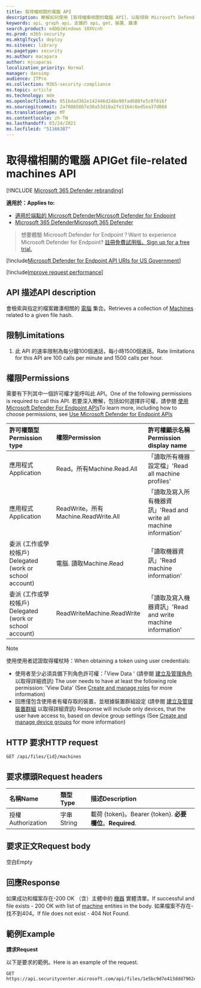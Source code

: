 ```yaml
---
title: 取得檔相關的電腦 API
description: 瞭解如何使用 [取得檔案相關的電腦 API]，以取得與 Microsoft Defender for Endpoint 中的檔案雜湊相關的電腦集合。
keywords: api、graph api、支援的 api、get、裝置、雜湊
search.product: eADQiWindows 10XVcnh
ms.prod: m365-security
ms.mktglfcycl: deploy
ms.sitesec: library
ms.pagetype: security
ms.author: macapara
author: mjcaparas
localization_priority: Normal
manager: dansimp
audience: ITPro
ms.collection: M365-security-compliance
ms.topic: article
ms.technology: mde
ms.openlocfilehash: 051bdad362e142446d248e90fad608fe5c0f016f
ms.sourcegitcommit: 2a708650b7e30a53d10a2fe3164c6ed5ea37d868
ms.translationtype: MT
ms.contentlocale: zh-TW
ms.lasthandoff: 03/24/2021
ms.locfileid: "51166387"
---
```

# <a name="get-file-related-machines-api"></a><span data-ttu-id="31433-104">取得檔相關的電腦 API</span><span class="sxs-lookup"><span data-stu-id="31433-104">Get file-related machines API</span></span>

[!INCLUDE [Microsoft 365 Defender rebranding](../../includes/microsoft-defender.md)]

<span data-ttu-id="31433-105">**適用於：**</span><span class="sxs-lookup"><span data-stu-id="31433-105">**Applies to:**</span></span>
- [<span data-ttu-id="31433-106">適用於端點的 Microsoft Defender</span><span class="sxs-lookup"><span data-stu-id="31433-106">Microsoft Defender for Endpoint</span></span>](https://go.microsoft.com/fwlink/p/?linkid=2154037)
- [<span data-ttu-id="31433-107">Microsoft 365 Defender</span><span class="sxs-lookup"><span data-stu-id="31433-107">Microsoft 365 Defender</span></span>](https://go.microsoft.com/fwlink/?linkid=2118804)

> <span data-ttu-id="31433-108">想要體驗 Microsoft Defender for Endpoint？</span><span class="sxs-lookup"><span data-stu-id="31433-108">Want to experience Microsoft Defender for Endpoint?</span></span> [<span data-ttu-id="31433-109">註冊免費試用版。</span><span class="sxs-lookup"><span data-stu-id="31433-109">Sign up for a free trial.</span></span>](https://www.microsoft.com/microsoft-365/windows/microsoft-defender-atp?ocid=docs-wdatp-exposedapis-abovefoldlink) 

[!include[Microsoft Defender for Endpoint API URIs for US Government](../../includes/microsoft-defender-api-usgov.md)]

[!include[Improve request performance](../../includes/improve-request-performance.md)]


## <a name="api-description"></a><span data-ttu-id="31433-110">API 描述</span><span class="sxs-lookup"><span data-stu-id="31433-110">API description</span></span>
<span data-ttu-id="31433-111">會檢索與指定的檔案雜湊相關的 [電腦](machine.md) 集合。</span><span class="sxs-lookup"><span data-stu-id="31433-111">Retrieves a collection of [Machines](machine.md) related to a given file hash.</span></span>


## <a name="limitations"></a><span data-ttu-id="31433-112">限制</span><span class="sxs-lookup"><span data-stu-id="31433-112">Limitations</span></span>
1. <span data-ttu-id="31433-113">此 API 的速率限制為每分鐘100個通話，每小時1500個通話。</span><span class="sxs-lookup"><span data-stu-id="31433-113">Rate limitations for this API are 100 calls per minute and 1500 calls per hour.</span></span>


## <a name="permissions"></a><span data-ttu-id="31433-114">權限</span><span class="sxs-lookup"><span data-stu-id="31433-114">Permissions</span></span>
<span data-ttu-id="31433-115">需要有下列其中一個許可權才能呼叫此 API。</span><span class="sxs-lookup"><span data-stu-id="31433-115">One of the following permissions is required to call this API.</span></span> <span data-ttu-id="31433-116">若要深入瞭解，包括如何選擇許可權，請參閱 [使用 Microsoft Defender For Endpoint APIs](apis-intro.md)</span><span class="sxs-lookup"><span data-stu-id="31433-116">To learn more, including how to choose permissions, see [Use Microsoft Defender for Endpoint APIs](apis-intro.md)</span></span>

<span data-ttu-id="31433-117">許可權類型</span><span class="sxs-lookup"><span data-stu-id="31433-117">Permission type</span></span> |   <span data-ttu-id="31433-118">權限</span><span class="sxs-lookup"><span data-stu-id="31433-118">Permission</span></span>  |   <span data-ttu-id="31433-119">許可權顯示名稱</span><span class="sxs-lookup"><span data-stu-id="31433-119">Permission display name</span></span>
:---|:---|:---
<span data-ttu-id="31433-120">應用程式</span><span class="sxs-lookup"><span data-stu-id="31433-120">Application</span></span> |   <span data-ttu-id="31433-121">Read。所有</span><span class="sxs-lookup"><span data-stu-id="31433-121">Machine.Read.All</span></span> |  <span data-ttu-id="31433-122">「讀取所有機器設定檔」</span><span class="sxs-lookup"><span data-stu-id="31433-122">'Read all machine profiles'</span></span>
<span data-ttu-id="31433-123">應用程式</span><span class="sxs-lookup"><span data-stu-id="31433-123">Application</span></span> |   <span data-ttu-id="31433-124">ReadWrite。所有</span><span class="sxs-lookup"><span data-stu-id="31433-124">Machine.ReadWrite.All</span></span> | <span data-ttu-id="31433-125">「讀取及寫入所有機器資訊」</span><span class="sxs-lookup"><span data-stu-id="31433-125">'Read and write all machine information'</span></span>
<span data-ttu-id="31433-126">委派 (工作或學校帳戶) </span><span class="sxs-lookup"><span data-stu-id="31433-126">Delegated (work or school account)</span></span> | <span data-ttu-id="31433-127">電腦. 讀取</span><span class="sxs-lookup"><span data-stu-id="31433-127">Machine.Read</span></span> | <span data-ttu-id="31433-128">「讀取機器資訊」</span><span class="sxs-lookup"><span data-stu-id="31433-128">'Read machine information'</span></span>
<span data-ttu-id="31433-129">委派 (工作或學校帳戶) </span><span class="sxs-lookup"><span data-stu-id="31433-129">Delegated (work or school account)</span></span> | <span data-ttu-id="31433-130">ReadWrite</span><span class="sxs-lookup"><span data-stu-id="31433-130">Machine.ReadWrite</span></span> | <span data-ttu-id="31433-131">「讀取及寫入機器資訊」</span><span class="sxs-lookup"><span data-stu-id="31433-131">'Read and write machine information'</span></span>

>[!Note]
> <span data-ttu-id="31433-132">使用使用者認證取得權杖時：</span><span class="sxs-lookup"><span data-stu-id="31433-132">When obtaining a token using user credentials:</span></span>
>- <span data-ttu-id="31433-133">使用者至少必須具備下列角色許可權：「View Data ' (請參閱 [建立及管理角色](user-roles.md) 以取得詳細資訊) </span><span class="sxs-lookup"><span data-stu-id="31433-133">The user needs to have at least the following role permission: 'View Data' (See [Create and manage roles](user-roles.md) for more information)</span></span>
>- <span data-ttu-id="31433-134">回應僅包含使用者有權存取的裝置，並根據裝置群組設定 (請參閱 [建立及管理裝置群組](machine-groups.md) 以取得詳細資訊) </span><span class="sxs-lookup"><span data-stu-id="31433-134">Response will include only devices, that the user have access to, based on device group settings (See [Create and manage device groups](machine-groups.md) for more information)</span></span>

## <a name="http-request"></a><span data-ttu-id="31433-135">HTTP 要求</span><span class="sxs-lookup"><span data-stu-id="31433-135">HTTP request</span></span>
```
GET /api/files/{id}/machines
```

## <a name="request-headers"></a><span data-ttu-id="31433-136">要求標頭</span><span class="sxs-lookup"><span data-stu-id="31433-136">Request headers</span></span>

<span data-ttu-id="31433-137">名稱</span><span class="sxs-lookup"><span data-stu-id="31433-137">Name</span></span> | <span data-ttu-id="31433-138">類型</span><span class="sxs-lookup"><span data-stu-id="31433-138">Type</span></span> | <span data-ttu-id="31433-139">描述</span><span class="sxs-lookup"><span data-stu-id="31433-139">Description</span></span>
:---|:---|:---
<span data-ttu-id="31433-140">授權</span><span class="sxs-lookup"><span data-stu-id="31433-140">Authorization</span></span> | <span data-ttu-id="31433-141">字串</span><span class="sxs-lookup"><span data-stu-id="31433-141">String</span></span> | <span data-ttu-id="31433-142">載荷 {token}。</span><span class="sxs-lookup"><span data-stu-id="31433-142">Bearer {token}.</span></span> <span data-ttu-id="31433-143">**必要欄位**。</span><span class="sxs-lookup"><span data-stu-id="31433-143">**Required**.</span></span>


## <a name="request-body"></a><span data-ttu-id="31433-144">要求正文</span><span class="sxs-lookup"><span data-stu-id="31433-144">Request body</span></span>
<span data-ttu-id="31433-145">空白</span><span class="sxs-lookup"><span data-stu-id="31433-145">Empty</span></span>

## <a name="response"></a><span data-ttu-id="31433-146">回應</span><span class="sxs-lookup"><span data-stu-id="31433-146">Response</span></span>
<span data-ttu-id="31433-147">如果成功和檔案存在-200 OK （含）主體中的 [機器](machine.md) 實體清單。</span><span class="sxs-lookup"><span data-stu-id="31433-147">If successful and file exists - 200 OK with list of [machine](machine.md) entities in the body.</span></span> <span data-ttu-id="31433-148">如果檔案不存在-找不到404。</span><span class="sxs-lookup"><span data-stu-id="31433-148">If file does not exist - 404 Not Found.</span></span>


## <a name="example"></a><span data-ttu-id="31433-149">範例</span><span class="sxs-lookup"><span data-stu-id="31433-149">Example</span></span>

<span data-ttu-id="31433-150">**請求**</span><span class="sxs-lookup"><span data-stu-id="31433-150">**Request**</span></span>

<span data-ttu-id="31433-151">以下是要求的範例。</span><span class="sxs-lookup"><span data-stu-id="31433-151">Here is an example of the request.</span></span>

```http
GET https://api.securitycenter.microsoft.com/api/files/1e5bc9d7e413ddd7902c2932e418702b84d0cc07/machines
```
